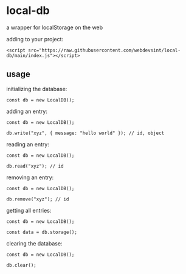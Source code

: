 # local-db
a wrapper for localStorage on the web

adding to your project:
```
<script src="https://raw.githubusercontent.com/webdevsint/local-db/main/index.js"></script>
```

## usage
initializing the database:
```
const db = new LocalDB();
```

adding an entry:
```
const db = new LocalDB();

db.write("xyz", { message: "hello world" }); // id, object
```

reading an entry:
```
const db = new LocalDB();

db.read("xyz"); // id
```

removing an entry:
```
const db = new LocalDB();

db.remove("xyz"); // id
```

getting all entries:
```
const db = new LocalDB();

const data = db.storage();
```

clearing the database:
```
const db = new LocalDB();

db.clear();
```
